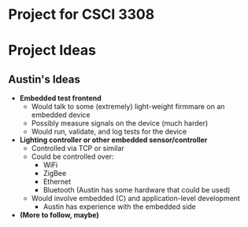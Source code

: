 Project for CSCI 3308
=====================

# Project Ideas

## Austin's Ideas

- **Embedded test frontend**
    - Would talk to some (extremely) light-weight firmmare on an embedded
        device
    - Possibly measure signals on the device (much harder)
    - Would run, validate, and log tests for the device
- **Lighting controller or other embedded sensor/controller**
    - Controlled via TCP or similar
    - Could be controlled over:
        - WiFi
        - ZigBee
        - Ethernet
        - Bluetooth (Austin has some hardware that could be used)
    - Would involve embedded (C) and application-level development
        - Austin has experience with the embedded side
- **(More to follow, maybe)**
